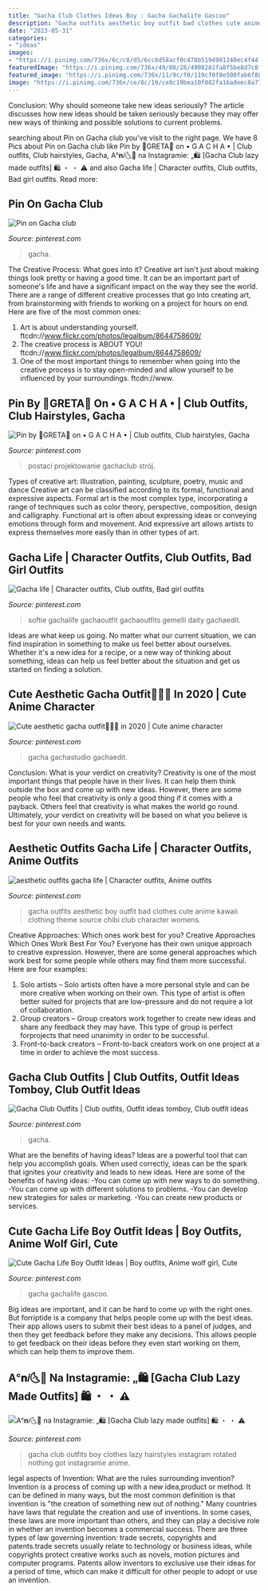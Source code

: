 ```yaml
---
title: "Gacha Club Clothes Ideas Boy : Gacha Gachalife Gascoo"
description: "Gacha outfits aesthetic boy outfit bad clothes cute anime kawaii clothing theme source chibi club character womens"
date: "2023-05-31"
categories:
- "ideas"
images:
- "https://i.pinimg.com/736x/6c/c8/d5/6cc8d58acf0c478b5194901240ec4f44.jpg"
featuredImage: "https://i.pinimg.com/736x/49/08/28/4908281fa8f5be8d7c8ff82df285b2c7.jpg"
featured_image: "https://i.pinimg.com/736x/11/9c/f0/119cf0f8e508fab6f8867cf8d84497f6.jpg"
image: "https://i.pinimg.com/736x/ce/8c/19/ce8c19bea10f082fa16adeec8a779c66.jpg"
---
```



Conclusion: Why should someone take new ideas seriously?
The article discusses how new ideas should be taken seriously because they may offer new ways of thinking and possible solutions to current problems.

	

		
searching about Pin on Gacha club you've visit to the right page. We have 8 Pics about Pin on Gacha club like Pin by 🌺GRETA🌺 on • G A C H A • | Club outfits, Club hairstyles, Gacha, Aᶜ𝐧𝑖🌜🌸 na Instagramie: „🛍 [Gacha Club lazy made outfits] 🛍 ・ ・ ⚠️ and also Gacha life | Character outfits, Club outfits, Bad girl outfits. Read more:
		
    
## Pin On Gacha Club

<img loading=lazy src="https://i.pinimg.com/736x/11/9c/f0/119cf0f8e508fab6f8867cf8d84497f6.jpg" onerror="this.onerror=null;this.src='https://tse2.mm.bing.net/th?id=OIP.kuxh1aiikGJ3sWTXzp0-uAHaHa&amp;pid=15.1';" alt="Pin on Gacha club">

_Source: pinterest.com_

>gacha. 

	

The Creative Process: What goes into it?
Creative art isn't just about making things look pretty or having a good time. It can be an important part of someone's life and have a significant impact on the way they see the world. There are a range of different creative processes that go into creating art, from brainstorming with friends to working on a project for hours on end. Here are five of the most common ones: 
1) Art is about understanding yourself. ftcdn://www.flickr.com/photos/legalbum/8644758609/
2) The creative process is ABOUT YOU! ftcdn://www.flickr.com/photos/legalbum/8644758609/
3) One of the most important things to remember when going into the creative process is to stay open-minded and allow yourself to be influenced by your surroundings. ftcdn://www.

    
## Pin By 🌺GRETA🌺 On • G A C H A • | Club Outfits, Club Hairstyles, Gacha

<img loading=lazy src="https://i.pinimg.com/736x/6c/c8/d5/6cc8d58acf0c478b5194901240ec4f44.jpg" onerror="this.onerror=null;this.src='https://tse3.mm.bing.net/th?id=OIP.wlwxaO3UD2QigvYyCqnKAAHaHT&amp;pid=15.1';" alt="Pin by 🌺GRETA🌺 on • G A C H A • | Club outfits, Club hairstyles, Gacha">

_Source: pinterest.com_

>postaci projektowanie gachaclub strój. 

	

Types of creative art: Illustration, painting, sculpture, poetry, music and dance
Creative art can be classified according to its formal, functional and expressive aspects. Formal art is the most complex type, incorporating a range of techniques such as color theory, perspective, composition, design and calligraphy. Functional art is often about expressing ideas or conveying emotions through form and movement. And expressive art allows artists to express themselves more easily than in other types of art.

    
## Gacha Life | Character Outfits, Club Outfits, Bad Girl Outfits

<img loading=lazy src="https://i.pinimg.com/736x/49/08/28/4908281fa8f5be8d7c8ff82df285b2c7.jpg" onerror="this.onerror=null;this.src='https://tse4.mm.bing.net/th?id=OIP.oIzw43RP1tuIgDtuuAdqNQHaGB&amp;pid=15.1';" alt="Gacha life | Character outfits, Club outfits, Bad girl outfits">

_Source: pinterest.com_

>softie gachalife gachaoutfit gachaoutfits gemelli daity gachaedit. 

	

Ideas are what keep us going. No matter what our current situation, we can find inspiration in something to make us feel better about ourselves. Whether it's a new idea for a recipe, or a new way of thinking about something, ideas can help us feel better about the situation and get us started on finding a solution.

    
## Cute Aesthetic Gacha Outfit🥴🤚🏻 In 2020 | Cute Anime Character

<img loading=lazy src="https://i.pinimg.com/736x/22/01/e1/2201e1057c93a9cf341fe29de77cc209.jpg" onerror="this.onerror=null;this.src='https://tse2.mm.bing.net/th?id=OIP.VDKX-f2hPzSsEbhtluhKCQHaEK&amp;pid=15.1';" alt="Cute aesthetic gacha outfit🥴🤚🏻 in 2020 | Cute anime character">

_Source: pinterest.com_

>gacha gachastudio gachaedit. 

	

Conclusion: What is your verdict on creativity?
Creativity is one of the most important things that people have in their lives. It can help them think outside the box and come up with new ideas. However, there are some people who feel that creativity is only a good thing if it comes with a payback. Others feel that creativity is what makes the world go round. Ultimately, your verdict on creativity will be based on what you believe is best for your own needs and wants.

    
## Aesthetic Outfits Gacha Life | Character Outfits, Anime Outfits

<img loading=lazy src="https://i.pinimg.com/736x/b7/84/ea/b784ea6d5b0549f0a0cca73120d8f7db.jpg" onerror="this.onerror=null;this.src='https://tse4.mm.bing.net/th?id=OIP.6PKMjmg75RP1nnEsL2jYxAHaHW&amp;pid=15.1';" alt="aesthetic outfits gacha life | Character outfits, Anime outfits">

_Source: pinterest.com_

>gacha outfits aesthetic boy outfit bad clothes cute anime kawaii clothing theme source chibi club character womens. 

	

Creative Approaches: Which ones work best for you?
Creative Approaches Which Ones Work Best For You?
Everyone has their own unique approach to creative expression. However, there are some general approaches which work best for some people while others may find them more successful. Here are four examples: 

1) Solo artists – Solo artists often have a more personal style and can be more creative when working on their own. This type of artist is often better suited for projects that are low-pressure and do not require a lot of collaboration. 
2) Group creators – Group creators work together to create new ideas and share any feedback they may have. This type of group is perfect forprojects that need unanimity in order to be successful. 
3) Front-to-back creators – Front-to-back creators work on one project at a time in order to achieve the most success.

    
## Gacha Club Outfits | Club Outfits, Outfit Ideas Tomboy, Club Outfit Ideas

<img loading=lazy src="https://i.pinimg.com/736x/0b/b5/66/0bb5664442be238ee7cc2646f4e91e86.jpg" onerror="this.onerror=null;this.src='https://tse4.mm.bing.net/th?id=OIP.1JNiT99UvDwg1vICkU-jcwHaE6&amp;pid=15.1';" alt="Gacha Club Outfits | Club outfits, Outfit ideas tomboy, Club outfit ideas">

_Source: pinterest.com_

>gacha. 

	

What are the benefits of having ideas?
Ideas are a powerful tool that can help you accomplish goals. When used correctly, ideas can be the spark that ignites your creativity and leads to new ideas. Here are some of the benefits of having ideas: 
-You can come up with new ways to do something. 
-You can come up with different solutions to problems. 
-You can develop new strategies for sales or marketing. 
-You can create new products or services.

    
## Cute Gacha Life Boy Outfit Ideas | Boy Outfits, Anime Wolf Girl, Cute

<img loading=lazy src="https://i.pinimg.com/736x/ce/8c/19/ce8c19bea10f082fa16adeec8a779c66.jpg" onerror="this.onerror=null;this.src='https://tse1.mm.bing.net/th?id=OIP.W7rJQ5VwezdB75bD1fZ24AHaEi&amp;pid=15.1';" alt="Cute Gacha Life Boy Outfit Ideas | Boy outfits, Anime wolf girl, Cute">

_Source: pinterest.com_

>gacha gachalife gascoo. 

	

Big ideas are important, and it can be hard to come up with the right ones. But forriptide is a company that helps people come up with the best ideas. Their app allows users to submit their best ideas to a panel of judges, and then they get feedback before they make any decisions. This allows people to get feedback on their ideas before they even start working on them, which can help them to improve them.

    
## Aᶜ𝐧𝑖🌜🌸 Na Instagramie: „🛍 [Gacha Club Lazy Made Outfits] 🛍 ・ ・ ⚠️

<img loading=lazy src="https://i.pinimg.com/736x/f1/91/e6/f191e621f6f99eaba8850ecb9d4efff6.jpg" onerror="this.onerror=null;this.src='https://tse4.mm.bing.net/th?id=OIP.Naggi6GJeHQjOCd8DsQM8AHaHa&amp;pid=15.1';" alt="Aᶜ𝐧𝑖🌜🌸 na Instagramie: „🛍 [Gacha Club lazy made outfits] 🛍 ・ ・ ⚠️">

_Source: pinterest.com_

>gacha club outfits boy clothes lazy hairstyles instagram rotated nothing got instagramie anime. 

	

legal aspects of Invention: What are the rules surrounding invention?
Invention is a process of coming up with a new idea,product or method. It can be defined in many ways, but the most common definition is that invention is "the creation of something new out of nothing." Many countries have laws that regulate the creation and use of inventions. In some cases, these laws are more important than others, and they can play a decisive role in whether an invention becomes a commercial success.
There are three types of law governing invention: trade secrets, copyrights and patents.trade secrets usually relate to technology or business ideas, while copyrights protect creative works such as novels, motion pictures and computer programs. Patents allow inventors to exclusive use their ideas for a period of time, which can make it difficult for other people to adopt or use an invention.

